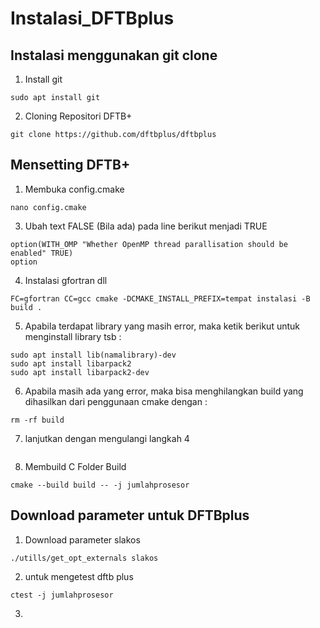 # Instalasi_DFTBplus

## Instalasi menggunakan git clone 
1. Install git  
```
sudo apt install git
```
2. Cloning Repositori DFTB+ 
```
git clone https://github.com/dftbplus/dftbplus
```
## Mensetting DFTB+
1. Membuka config.cmake 
```
nano config.cmake
```
3. Ubah text FALSE (Bila ada) pada line berikut menjadi TRUE
```
option(WITH_OMP "Whether OpenMP thread parallisation should be enabled" TRUE)
option
```
4. Instalasi gfortran dll 
```
FC=gfortran CC=gcc cmake -DCMAKE_INSTALL_PREFIX=tempat instalasi -B build .
```
5. Apabila terdapat library yang masih error, maka ketik berikut untuk menginstall library tsb : 
```
sudo apt install lib(namalibrary)-dev
sudo apt install libarpack2 
sudo apt install libarpack2-dev
```
6. Apabila masih ada yang error, maka bisa menghilangkan build yang dihasilkan dari penggunaan cmake dengan :
```
rm -rf build 
```
7. lanjutkan dengan mengulangi langkah 4
```
```
8. Membuild C Folder Build 
```
cmake --build build -- -j jumlahprosesor 
```
## Download parameter untuk DFTBplus 
1.  Download parameter slakos
```
./utills/get_opt_externals slakos
```
2. untuk mengetest dftb plus 
```
ctest -j jumlahprosesor
``` 
3. 
